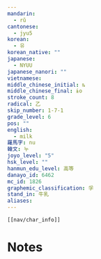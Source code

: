 ```yaml
---
mandarin:
  - rǔ
cantonese:
  - jyu5
korean:
  - 유
korean_native: ""
japanese:
  - NYUU
japanese_nanori: ""
vietnamese:
middle_chinese_initial: ȵ
middle_chinese_final: ɨo
stroke_count: 8
radical: 乙
skip_number: 1-7-1
grade_level: 6
pos: ""
english:
  - milk
羅馬字: nu
韓文: 누
joyo_level: "5"
hsk_level: ""
hanmun_edu_level: 高等
danayo_id: 6462
mc_id: 1826
graphemic_classification: 孚
stand_in: 牛乳
aliases:
---
```

```meta-bind-embed
[[nav/char_info]]
```

# Notes
